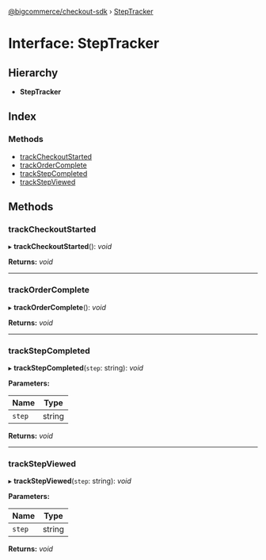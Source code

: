 [@bigcommerce/checkout-sdk](../README.md) › [StepTracker](steptracker.md)

# Interface: StepTracker

## Hierarchy

* **StepTracker**

## Index

### Methods

* [trackCheckoutStarted](steptracker.md#trackcheckoutstarted)
* [trackOrderComplete](steptracker.md#trackordercomplete)
* [trackStepCompleted](steptracker.md#trackstepcompleted)
* [trackStepViewed](steptracker.md#trackstepviewed)

## Methods

###  trackCheckoutStarted

▸ **trackCheckoutStarted**(): *void*

**Returns:** *void*

___

###  trackOrderComplete

▸ **trackOrderComplete**(): *void*

**Returns:** *void*

___

###  trackStepCompleted

▸ **trackStepCompleted**(`step`: string): *void*

**Parameters:**

Name | Type |
------ | ------ |
`step` | string |

**Returns:** *void*

___

###  trackStepViewed

▸ **trackStepViewed**(`step`: string): *void*

**Parameters:**

Name | Type |
------ | ------ |
`step` | string |

**Returns:** *void*
